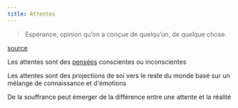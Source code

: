```yaml
---
title: Attentes
---
```


> Espérance, opinion qu’on a conçue de quelqu’un, de quelque chose. 

[source](https://fr.wiktionary.org/wiki/attente)

Les attentes sont des [pensées](pensees-emotions-actions.md) conscientes ou inconscientes

Les attentes sont des projections de soi vers le reste du monde basé sur un mélange de connaissance et d'émotions

De la souffrance peut émerger de la différence entre une attente et la réalité